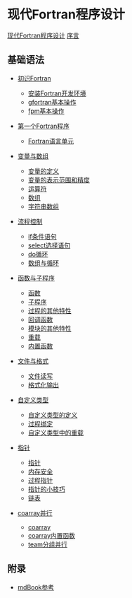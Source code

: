 # 现代Fortran程序设计

[现代Fortran程序设计](title-page.md)
[序言](preface.md)

<!--
## 新手村任务

- [新手村任务](./新手村任务/README.md)
  - [查找两者之间最大的数](./新手村任务/task1.md)
  - [计算10的阶乘](./新手村任务/task2.md)
  - [根据半径求一个圆的面积](新手村任务/task3.md)
-->

## 基础语法

- [初识Fortran](ch01-00-getting-started.md)
    - [安装Fortran开发环境](ch01-01-install-compiler.md)
    - [gfortran基本操作](ch01-02-gfortran.md)
    - [fpm基本操作](ch01-03-fpm.md)

- [第一个Fortran程序](ch02-00-first-fortran.md)
    - [Fortran语言单元](ch02-01-program-unit.md)

- [变量与数组]()
    - [变量的定义](ch03-00-declaration.md)
    - [变量的表示范围和精度](ch03-01-precision.md)
    - [运算符](ch03-02-operation.md)
    - [数组](ch03-03-array.md)
    - [字符串数组](ch03-04-character-array.md)

- [流程控制]()
    - [if条件语句](ch04-00-if.md)
    - [select选择语句](ch04-01-select.md)
    - [do循环](ch04-02-do.md)
    - [数组与循环](ch04-03-do-array.md)
- [函数与子程序]()
    - [函数](ch05-00-function.md)
    - [子程序](ch05-01-subroutine.md)
    - [过程的其他特性](ch05-02-funckeyword.md)
    - [回调函数](ch05-03-callback.md)
    - [模块的其他特性](ch05-04-module.md)
    - [重载](ch05-05-overload.md)
    - [内置函数](ch05-06-intrinsic.md)
- [文件与格式]()
    - [文件读写](ch06-00-file.md)
    - [格式化输出](ch06-01-format.md)
- [自定义类型]()
    - [自定义类型的定义](ch07-00-type.md)
    - [过程绑定](ch07-01-procbind.md)
    - [自定义类型中的重载](ch07-02-typeoverload.md)
- [指针]()
    - [指针](ch08-00-pointer.md)
    - [内存安全](ch08-01-memory.md)
    - [过程指针](ch08-02-procpointer.md)
    - [指针的小技巧](ch08-03-pointertips.md)
    - [链表](ch08-04-list.md)
- [coarray并行]()
    - [coarray](ch09-00-coarray.md)
    - [coarray内置函数](ch09-01-cointrinsic.md)
    - [team分组并行](ch09-02-team.md)
## 附录

- [mdBook参考](mdbook-cheat-sheet.md)
